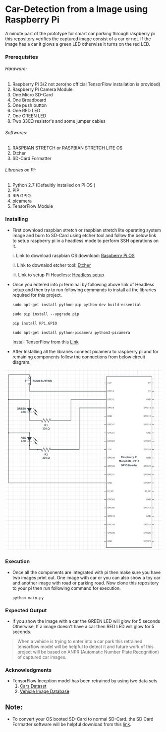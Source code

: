 # Car-Detection from a Image using Raspberry Pi
A minute part of the prototype for smart car parking through raspberry pi this repository verifies the captured image consist of a car or not. If the image has a car it glows a green LED otherwise it turns on the red LED.


### Prerequisites

###### Hardware:

1. Raspberry Pi 3/2 not zero(no official TensorFlow installation is provided)
2. Raspberry Pi Camera Module
3. One Micro SD-Card
4. One Breadboard
5. One push button
6. One RED LED
7. One GREEN LED
8. Two 330Ω resistor's and some jumper cables


###### Softwares:
1. RASPBIAN STRETCH or RASPBIAN STRETCH LITE OS
2. Etcher
3. SD-Card Formatter


###### Libraries on Pi:
1. Python 2.7 (Defaultly installed on Pi OS )
2. PIP
3. RPi.GPIO
4. picamera
5. TensorFlow Module

### Installing

- First download raspbian stretch or raspbian stretch lite operating system image and burn to SD-Card using etcher tool and follow the below link to setup raspberry pi in a headless mode to perform SSH operations on it.

  i. Link to download raspbian OS download: [Raspberry Pi OS](https://www.raspberrypi.org/downloads/raspbian/)
 
  ii. Link to downalod etcher tool: [Etcher](https://etcher.io/)
 
  iii. Link to setup Pi Headless: [Headless setup](https://medium.com/a-path-to-pi/adding-ssh-and-wifi-to-a-headless-raspberry-pi-3-fresh-install-54be6634716e)
  
- Once you entered into pi terminal by following above link of Headless setup and then try to run following commands to install all the libraries required for this project.
  
    ```
    sudo apt-get install python-pip python-dev build-essential
    
    ```   
    ```
    sudo pip install --upgrade pip
    
    ```
    ```
    pip install RPi.GPIO
    
    ```  
    ```
    sudo apt-get install python-picamera python3-picamera
    
    ```
    
    Install TensorFlow from this [Link](https://www.tensorflow.org/install/install_raspbian)
    
- After Installing all the libraries connect picamera to raspberry pi and for remaining components follow the connections from below circuit diagram.

![Circuit Diagram](circuit.png)

### Execution

- Once all the components are integrated with pi then make sure you have two images print out. One image with car or you can also show a toy car and another image with road or parking road. Now clone this repository to your pi then run following command for execution.

  ```
  python main.py
  ```

### Expected Output

- If you show the image with a car the GREEN LED will glow for 5 seconds Otherwise, If a image doesn't have a car then RED LED will glow for 5 seconds.

> When a vehicle is trying to enter into a car park this retrained tensorflow model will be helpful to detect it and future work of this project will be based on ANPR (Automatic Number Plate Recognition) of captured car images.

### Acknowledgments

- TensorFlow Inception model has been retrained by using two data sets
  1. [Cars Dataset](https://ai.stanford.edu/~jkrause/cars/car_dataset.html)
  2. [Vehicle Image Database](https://www.gti.ssr.upm.es/data/Vehicle_database.html) 

## Note:
  
- To convert your OS booted SD-Card to normal SD-Card. the SD Card Formatter software will be helpful download from this [link](https://www.sdcard.org/downloads/formatter_4/).
